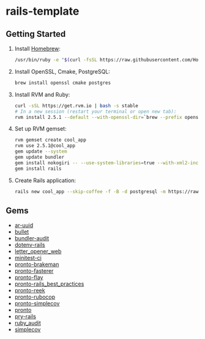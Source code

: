 # rails-template

## Getting Started

1. Install [Homebrew](https://brew.sh/):

    ```sh
    /usr/bin/ruby -e "$(curl -fsSL https://raw.githubusercontent.com/Homebrew/install/master/install)"
    ```

2. Install OpenSSL, Cmake, PostgreSQL:

    ```sh
    brew install openssl cmake postgres
    ```

3. Install RVM and Ruby:

    ```sh
    curl -sSL https://get.rvm.io | bash -s stable
    # In a new session (restart your terminal or open new tab):
    rvm install 2.5.1 --default --with-openssl-dir=`brew --prefix openssl`
    ```

4. Set up RVM gemset:

    ```sh
    rvm gemset create cool_app
    rvm use 2.5.1@cool_app
    gem update --system
    gem update bundler
    gem install nokogiri -- --use-system-libraries=true --with-xml2-include=`xcrun --show-sdk-path`/usr/include/libxml2
    gem install rails
    ```

5. Create Rails application:

    ```sh
    rails new cool_app --skip-coffee -f -B -d postgresql -m https://raw.githubusercontent.com/seouri/rails-template/master/template.rb
    ```

## Gems

- [ar-uuid](https://rubygems.org/gems/ar-uuid)
- [bullet](https://rubygems.org/gems/bullet)
- [bundler-audit](https://rubygems.org/gems/bundler-audit)
- [dotenv-rails](https://rubygems.org/gems/dotenv-rails)
- [letter_opener_web](https://rubygems.org/gems/letter_opener_web)
- [minitest-ci](https://rubygems.org/gems/minitest-ci)
- [pronto-brakeman](https://rubygems.org/gems/pronto-brakeman)
- [pronto-fasterer](https://rubygems.org/gems/pronto-fasterer)
- [pronto-flay](https://rubygems.org/gems/pronto-flay)
- [pronto-rails_best_practices](https://rubygems.org/gems/pronto-rails_best_practices)
- [pronto-reek](https://rubygems.org/gems/pronto-reek)
- [pronto-rubocop](https://rubygems.org/gems/pronto-rubocop)
- [pronto-simplecov](https://rubygems.org/gems/pronto-simplecov)
- [pronto](https://rubygems.org/gems/pronto)
- [pry-rails](https://rubygems.org/gems/pry-rails)
- [ruby_audit](https://rubygems.org/gems/ruby_audit)
- [simplecov](https://rubygems.org/gems/simplecov)
